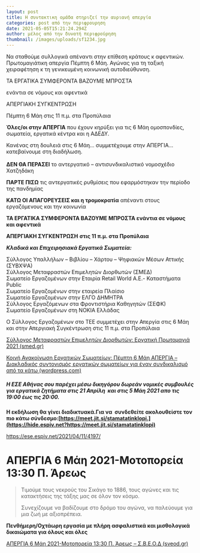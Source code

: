 ```yaml
---
layout: post
title: Η συντακτικη ομάδα στηριζεί την αυριανή απεργία
categories: post από την περιφρουρηση
date: 2021-05-05T15:21:24.294Z
author: μέλος από την δυνατή περιφρούρηση
thumbnail: /images/uploads/sf1234.jpg
---
```

<!--StartFragment-->

Να σταθούμε συλλογικά απέναντι στην επίθεση κράτους κ αφεντικών. Πρωτομαγιάτικη απεργία Πέμπτη 6 Μάη. Αγώνας για τη ταξική χειραφέτηση κ τη γενικευμένη κοινωνική αυτοδιεύθυνση.

<!--EndFragment-->

ΤΑ ΕΡΓΑΤΙΚΑ ΣΥΜΦΕΡΟΝΤΑ ΒΑΖΟΥΜΕ ΜΠΡΟΣΤΑ

ενάντια σε νόμους και αφεντικά

ΑΠΕΡΓΙΑΚΗ ΣΥΓΚΕΝΤΡΩΣΗ 



Πέμπτη 6 Μάη στις 11 π.μ. στα Προπύλαια



<!--StartFragment-->

**Όλες/οι στην ΑΠΕΡΓΙΑ** που έχουν κηρύξει για τις 6 Μάη ομοσπονδίες, σωματεία, εργατικά κέντρα και η ΑΔΕΔΥ. 

Κανένας στη δουλειά στις 6 Μάη… συμμετέχουμε στην ΑΠΕΡΓΙΑ… κατεβαίνουμε στη διαδήλωση.\
\
**ΔΕΝ ΘΑ ΠΕΡΑΣΕΙ** το αντεργατικό – αντισυνδικαλιστικό νομοσχέδιο Χατζηδάκη

**ΠΑΡΤΕ ΠΙΣΩ** τις αντεργατικές ρυθμίσεις που εφαρμόστηκαν την περίοδο της πανδημίας

**ΚΑΤΩ ΟΙ ΑΠΑΓΟΡΕΥΣΕΙΣ και η τρομοκρατία** απέναντι στους εργαζόμενους και την κοινωνία

**ΤΑ ΕΡΓΑΤΙΚΑ ΣΥΜΦΕΡΟΝΤΑ ΒΑΖΟΥΜΕ ΜΠΡΟΣΤΑ ενάντια σε νόμους και αφεντικά**

**ΑΠΕΡΓΙΑΚΗ ΣΥΓΚΕΝΤΡΩΣΗ** **στις 11 π.μ. στα Προπύλαια** 



<!--StartFragment-->

***Κλαδικά και Επιχειρησιακά Εργατικά Σωματεία:***

Σύλλογος Υπαλλήλων – Βιβλίου – Χάρτου – Ψηφιακών Μέσων Αττικής (ΣΥΒΧΨΑ)\
Σύλλογος Μεταφραστών Επιμελητών Διορθωτών (ΣΜΕΔ)\
Σωματείο Εργαζομένων στην Εταιρία Retail World A.E.- Καταστήματα Public\
Σωματείο Εργαζομένων στην εταιρεία Πλαίσιο\
Σωματείο Εργαζομένων στην ΕΛΓΟ ΔΗΜΗΤΡΑ\
Σύλλογος Εργαζόμενων στα Φροντιστήρια Καθηγητών (ΣΕΦΚ)\
Σωματείο Εργαζομένων στη ΝΟΚΙΑ Ελλάδας

Ο Σύλλογος Εργαζομένων στο ΤΕΕ συμμετέχει στην Απεργία στις 6 Μάη και στην Απεργιακή Συγκέντρωση στις 11 π.μ. στα Προπύλαια

<!--EndFragment-->

<!--StartFragment-->

[Σύλλογος Μεταφραστών Επιμελητών Διορθωτών: Εργατική Πρωτομαγιά 2021 (smed.gr)](http://www.smed.gr/2021/05/2021.html)

<!--StartFragment-->

[Κοινή Ανακοίνωση Εργατικών Σωματείων: Πέμπτη 6 Μάη ΑΠΕΡΓΙΑ – Διακλαδικός συντονισμός εργατικών σωματείων για έναν συνδικαλισμό από τα κάτω (wordpress.com)](https://ergatikaswmateia.wordpress.com/2021/04/29/%cf%80%ce%ad%ce%bc%cf%80%cf%84%ce%b7-6-%ce%bc%ce%ac%ce%b7-%ce%b1%cf%80%ce%b5%cf%81%ce%b3%ce%b9%ce%b1/)

<!--EndFragment-->

<!--EndFragment-->

<!--StartFragment-->

##### Η ΕΣΕ Αθήνας σου παρέχει μέσω δικηγόρου δωρεάν νομικές συμβουλές για εργατικά ζητήματα στις 21 Απρίλη  και στις 5 Μάη 2021 απο τις 19:00 έως τις 20:00.

**Η εκδήλωση θα γίνει διαδικτυακά.Για να  συνδεθείτε ακολουθείστε τον πιο κάτω σύνδεσμο:[https://meet.jit.si/stamatatinklopi.](https://hide.espiv.net?https://meet.jit.si/stamatatinklopi)**

<!--EndFragment-->

https://ese.espiv.net/2021/04/11/4197/









<!--StartFragment-->

# ΑΠΕΡΓΙΑ 6 Μάη 2021-Μοτοπορεία 13:30 Π. Άρεως

<!--EndFragment-->

<!--StartFragment-->

> Τιμούμε τους νεκρούς του Σικάγο το 1886, τους αγώνες και τις κατακτήσεις της τάξης μας σε όλον τον κόσμο.
>
> Συνεχίζουμε να βαδίζουμε στο δρόμο του αγώνα, να παλεύουμε για μια ζωή με αξιοπρέπεια.

**Πενθήμερη/Οχτάωρη εργασία με πλήρη ασφαλιστικά και μισθολογικά δικαιώματα για όλους και όλες**

<!--EndFragment-->



<!--StartFragment-->

[ΑΠΕΡΓΙΑ 6 Μάη 2021-Μοτοπορεία 13:30 Π. Άρεως – Σ.Β.Ε.Ο.Δ (sveod.gr)](https://sveod.gr/?p=2830)

<!--EndFragment-->

<!--EndFragment-->